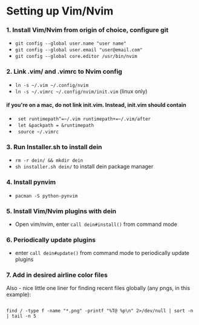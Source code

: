 # Setting up Vim/Nvim

### 1. Install Vim/Nvim from origin of choice, configure git
* `git config --global user.name "user name"`
* `git config --global user.email "user@email.com"`
* `git config --global core.editor /usr/bin/nvim`

### 2. Link .vim/ and .vimrc to Nvim config 

* `ln -s ~/.vim ~/.config/nvim`
* `ln -s ~/.vimrc ~/.config/nvim/init.vim` (linux only)
#### if you're on a mac, do not link init.vim. Instead, init.vim should contain
* ` set runtimepath^=~/.vim runtimepath+=~/.vim/after`
* ` let &packpath = &runtimepath`
* ` source ~/.vimrc`

### 3. Run Installer.sh to install dein

* `rm -r dein/ && mkdir dein`
* `sh installer.sh dein/` to install dein package manager

### 4. Install pynvim
* `pacman -S python-pynvim`

### 5. Install Vim/Nvim plugins with dein

* Open vim/nvim, enter `call dein#install()` from command mode

### 6. Periodically update plugins

* enter `call dein#update()` from command mode to periodically update plugins

### 7. Add in desired airline color files


Also - nice little one liner for finding recent files globally (any pngs, in this example):
```

find / -type f -name "*.png" -printf "%T@ %p\n" 2>/dev/null | sort -n | tail -n 5

```
